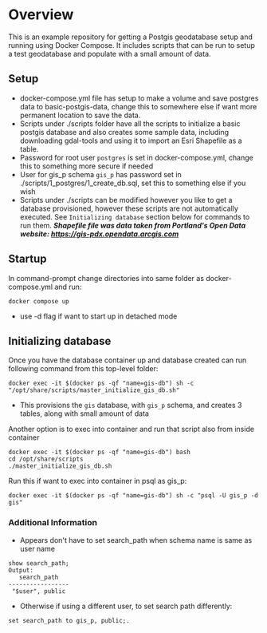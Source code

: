 # Overview
This is an example repository for getting a Postgis geodatabase setup and running using Docker Compose.  It includes
scripts that can be run to setup a test geodatabase and populate with a small amount of data.

## Setup
- docker-compose.yml file has setup to make a volume and save postgres data to basic-postgis-data, change this to somewhere else if want more permanent location to save the data.
- Scripts under ./scripts folder have all the scripts to initialize a basic postgis database and also creates some sample data, including downloading gdal-tools and using it to import an Esri Shapefile as a table.
- Password for root user ```postgres``` is set in docker-compose.yml, change this to something more secure if needed
- User for gis_p schema ```gis_p``` has password set in ./scripts/1_postgres/1_create_db.sql, set this to something
else if you wish
- Scripts under ./scripts can be modified however you like to get a database provisioned, however these scripts are not automatically executed.  See ```Initializing database``` section below for commands to run them.
***Shapefile file was data taken from Portland's Open Data website:
https://gis-pdx.opendata.arcgis.com***

## Startup
In command-prompt change directories into same folder as docker-compose.yml and run:
```
docker compose up
```
- use -d flag if want to start up in detached mode

## Initializing database
Once you have the database container up and database created can run following command from this top-level folder:
```
docker exec -it $(docker ps -qf "name=gis-db") sh -c "/opt/share/scripts/master_initialize_gis_db.sh"
```
- This provisions the ```gis``` database, with ```gis_p``` schema, and creates 3 tables, along with small amount of data

Another option is to exec into container and run that script also from inside container
```
docker exec -it $(docker ps -qf "name=gis-db") bash
cd /opt/share/scripts
./master_initialize_gis_db.sh
```

Run this if want to exec into container in psql as gis_p:
```
docker exec -it $(docker ps -qf "name=gis-db") sh -c "psql -U gis_p -d gis"
```

### Additional Information
- Appears don't have to set search_path when schema name is same as user name
```
show search_path;
Output:
   search_path
-----------------
 "$user", public
```
- Otherwise if using a different user, to set search path differently:
```
set search_path to gis_p, public;.